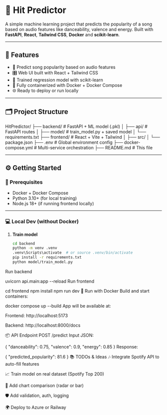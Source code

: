 # 🎵 Hit Predictor

A simple machine learning project that predicts the popularity of a song based on audio features like danceability, valence and energy. Built with **FastAPI**, **React**, **Tailwind CSS**, **Docker** and **scikit-learn**.

---

## 🚀 Features

- 🔢 Predict song popularity based on audio features
- 🎛️ Web UI built with React + Tailwind CSS
- 🧠 Trained regression model with scikit-learn
- 🐳 Fully containerized with Docker + Docker Compose
- 🌐 Ready to deploy or run locally

---

## 🗂️ Project Structure

HitPredictor/
├── backend/ # FastAPI + ML model (.pkl)
│ ├── api/ # FastAPI routes
│ ├── model/ # train_model.py + saved model
│ └── requirements.txt
├── frontend/ # React + Vite + Tailwind
│ ├── src/
│ └── package.json
├── .env # Global environment config
├── docker-compose.yml # Multi-service orchestration
├── README.md # This file

---

## ⚙️ Getting Started

### 🔧 Prerequisites

- Docker + Docker Compose
- Python 3.10+ (for local training)
- Node.js 18+ (if running frontend locally)

---

### 💻 Local Dev (without Docker)

1. **Train model**
   ```bash
   cd backend
   python -m venv .venv
   .venv\Scripts\activate  # or source .venv/bin/activate
   pip install -r requirements.txt
   python model/train_model.py
Run backend

uvicorn api.main:app --reload
Run frontend

cd frontend
npm install
npm run dev
🐳 Run with Docker
Build and start containers:

docker compose up --build
App will be available at:

Frontend: http://localhost:5173

Backend: http://localhost:8000/docs

📦 API Endpoint
POST /predict
Input JSON:

{
  "danceability": 0.75,
  "valence": 0.9,
  "energy": 0.85
}
Response:

{
  "predicted_popularity": 81.6
}
📚 TODOs & Ideas
🎶 Integrate Spotify API to auto-fill features

📈 Train model on real dataset (Spotify Top 200)

🎨 Add chart comparison (radar or bar)

🛡️ Add validation, auth, logging

🌍 Deploy to Azure or Railway